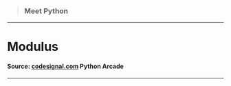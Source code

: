 > ### Meet Python 
 --- 
 # Modulus
 #### Source: [codesignal.com](https://codesignal.com/) Python Arcade 
 --- 
